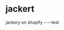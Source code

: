 <!--
 * @Date: 2022-09-08 14:35:19
 * @LastEditors: Leo
 * @LastEditTime: 2022-09-08 14:35:32
 * @FilePath: \v\README.md
-->
# jackert
jackery on shopify
----test